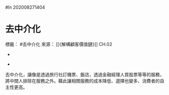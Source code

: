 #ln 202008271404
# 去中介化
標籤： #去中介化
來源： [[《解構顧客價值鏈》]] CH.02

-

>

-

去中介化，讓像是透過旅行社訂機票、飯店，透過金融經理人買股票等等的服務，將中間人排除在服務之外。藉此讓相關服務的成本降低、選擇也變多、消費者的自主性更高。